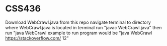 # CSS436
Download WebCrawl.java from this repo
navigate terminal to directory where WebCrawl.java is located
in terminal run "javac WebCrawl.java"
then run "java WebCrawl <url with https> <number of urls you want to hop to>
example to run program would be "java WebCrawl https://stackoverflow.com/ 12"
